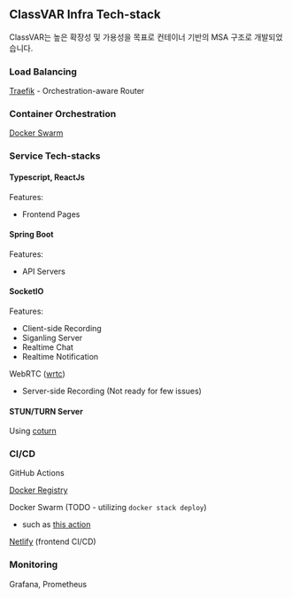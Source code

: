 ## ClassVAR Infra Tech-stack

ClassVAR는 높은 확장성 및 가용성을 목표로 컨테이너 기반의 MSA 구조로 개발되었습니다.

### Load Balancing

[Traefik](https://traefik.io/) - Orchestration-aware Router

### Container Orchestration

[Docker Swarm](https://docs.docker.com/engine/swarm/)

### Service Tech-stacks

#### Typescript, ReactJs

Features:
- Frontend Pages

#### Spring Boot

Features:
- API Servers

#### SocketIO

Features:
- Client-side Recording
- Siganling Server
- Realtime Chat
- Realtime Notification

WebRTC ([wrtc](https://github.com/node-webrtc/node-webrtc))
- Server-side Recording (Not ready for few issues)

#### STUN/TURN Server

Using [coturn](https://github.com/coturn/coturn)

### CI/CD

GitHub Actions

[Docker Registry](https://hub.docker.com/)

Docker Swarm (TODO - utilizing `docker stack deploy`)
- such as [this action](https://github.com/marketplace/actions/docker-deployment)

[Netlify](https://www.netlify.com/) (frontend CI/CD)

### Monitoring

Grafana, Prometheus